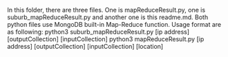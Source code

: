 In this folder, there are three files. One is mapReduceResult.py, one is suburb_mapReduceResult.py and another one is this readme.md. Both python files use MongoDB built-in Map-Reduce function. Usage format are as following:
python3 suburb_mapReduceResult.py [ip address] [outputCollection] [inputCollection]
python3 mapReduceResult.py [ip address] [outputCollection] [inputCollection] [location]
